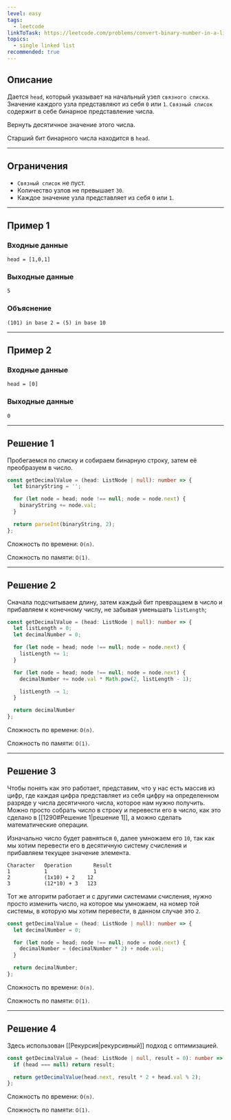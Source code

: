```yaml
---
level: easy
tags:
  - leetcode
linkToTask: https://leetcode.com/problems/convert-binary-number-in-a-linked-list-to-integer/description/
topics:
  - single linked list
recommended: true
---
```

## Описание

Дается `head`, который указывает на начальный узел `связного списка`. Значение каждого узла представляют из себя `0` или `1`. `Связный список` содержит в себе бинарное представление числа.

Вернуть десятичное значение этого числа.

Старший бит бинарного числа находится в `head`.

---
## Ограничения

- `Связный список` не пуст.
- Количество узлов не превышает `30`.
- Каждое значение узла представляет из себя `0` или `1`.

---
## Пример 1

### Входные данные

```
head = [1,0,1]
```
### Выходные данные

```
5
```
### Объяснение

```
(101) in base 2 = (5) in base 10
```

---
## Пример 2

### Входные данные

```
head = [0]
```
### Выходные данные

```
0
```

---
## Решение 1

Пробегаемся по списку и собираем бинарную строку, затем её преобразуем в число.

```typescript
const getDecimalValue = (head: ListNode | null): number => {
  let binaryString = '';

  for (let node = head; node !== null; node = node.next) {
    binaryString += node.val;
  }

  return parseInt(binaryString, 2);
};
```

Сложность по времени: `O(n)`.

Сложность по памяти: `O(1)`.

---
## Решение 2

Сначала подсчитываем длину, затем каждый бит превращаем в число и прибавляем к конечному числу, не забывая уменьшать `listLength`;

```typescript
const getDecimalValue = (head: ListNode | null): number => {
  let listLength = 0;
  let decimalNumber = 0;

  for (let node = head; node !== null; node = node.next) {
    listLength += 1;
  }

  for (let node = head; node !== null; node = node.next) {
    decimalNumber += node.val * Math.pow(2, listLength - 1);

    listLength -= 1;
  }

  return decimalNumber
};
```

Сложность по времени: `O(n)`.

Сложность по памяти: `O(1)`.

---
## Решение 3

Чтобы понять как это работает, представим, что у нас есть массив из цифр, где каждая цифра представляет из себя цифру на определенном разряде у числа десятичного числа, которое нам нужно получить. Можно просто собрать число в строку и перевести его в число, как это сделано в [[1290#Решение 1|решение 1]], а можно сделать математические операции.

Изначально число будет равняться `0`, далее умножаем его `10`, так как мы хотим перевести его в десятичную систему счисления и прибавляем текущее значение элемента.

```
Character	Operation	    Result
1	        1	            1
2	        (1x10) + 2	  12
3	        (12*10) + 3	  123
```

Тот же алгоритм работает и с другими системами счисления, нужно просто изменить число, на которое мы умножаем, на номер той системы, в которую мы хотим перевести, в данном случае это `2`.

```typescript
const getDecimalValue = (head: ListNode | null): number => {
  let decimalNumber = 0;

  for (let node = head; node !== null; node = node.next) {
    decimalNumber = (decimalNumber * 2) + node.val;
  }

  return decimalNumber;
};
```

Сложность по времени: `O(n)`.

Сложность по памяти: `O(1)`.

---
## Решение 4

Здесь использован [[Рекурсия|рекурсивный]] подход с оптимизацией.

```typescript
const getDecimalValue = (head: ListNode | null, result = 0): number => {
  if (head === null) return result;

  return getDecimalValue(head.next, result * 2 + head.val % 2);
};
```

Сложность по времени: `O(n)`.

Сложность по памяти: `O(1)`.